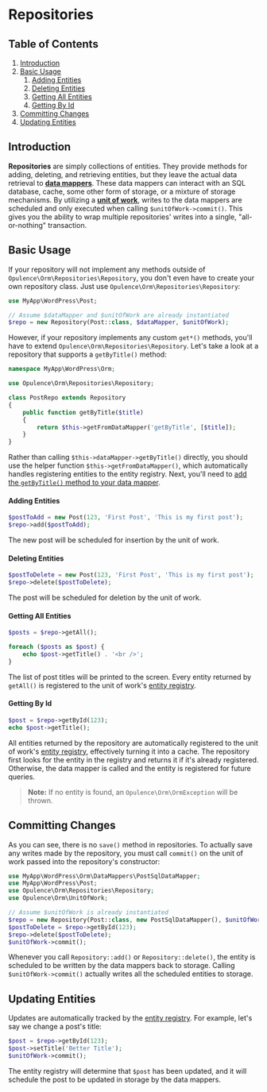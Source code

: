 # Repositories

## Table of Contents
1. [Introduction](#introduction)
2. [Basic Usage](#basic-usage)
    1. [Adding Entities](#add)
    2. [Deleting Entities](#delete)
    3. [Getting All Entities](#get-all)
    4. [Getting By Id](#get-by-id)
3. [Committing Changes](#commit)
4. [Updating Entities](#update)

<h2 id="introduction">Introduction</h2>

**Repositories** are simply collections of entities.  They provide methods for adding, deleting, and retrieving entities, but they leave the actual data retrieval to [**data mappers**](orm-data-mappers).  These data mappers can interact with an SQL database, cache, some other form of storage, or a mixture of storage mechanisms.  By utilizing a [**unit of work**](orm-units-of-work), writes to the data mappers are scheduled and only executed when calling `$unitOfWork->commit()`.  This gives you the ability to wrap multiple repositories' writes into a single, "all-or-nothing" transaction.

<h2 id="basic-usage">Basic Usage</h2>

If your repository will not implement any methods outside of `Opulence\Orm\Repositories\Repository`, you don't even have to create your own repository class.  Just use `Opulence\Orm\Repositories\Repository`:

```php
use MyApp\WordPress\Post;

// Assume $dataMapper and $unitOfWork are already instantiated
$repo = new Repository(Post::class, $dataMapper, $unitOfWork);
```

However, if your repository implements any custom `get*()` methods, you'll have to extend `Opulence\Orm\Repositories\Repository`.  Let's take a look at a repository that supports a `getByTitle()` method:

```php
namespace MyApp\WordPress\Orm;

use Opulence\Orm\Repositories\Repository;

class PostRepo extends Repository
{
    public function getByTitle($title)
    {
        return $this->getFromDataMapper('getByTitle', [$title]);
    }
}
```

Rather than calling `$this->dataMapper->getByTitle()` directly, you should use the helper function `$this->getFromDataMapper()`, which automatically handles registering entities to the entity registry.  Next, you'll need to [add the `getByTitle()` method to your data mapper](orm-data-mappers#creating-custom-get-methods).

<h4 id="add">Adding Entities</h4>

```php
$postToAdd = new Post(123, 'First Post', 'This is my first post');
$repo->add($postToAdd);
```

The new post will be scheduled for insertion by the unit of work.

<h4 id="delete">Deleting Entities</h4>

```php
$postToDelete = new Post(123, 'First Post', 'This is my first post');
$repo->delete($postToDelete);
```

The post will be scheduled for deletion by the unit of work.

<h4 id="get-all">Getting All Entities</h4>

```php
$posts = $repo->getAll();

foreach ($posts as $post) {
    echo $post->getTitle() . '<br />';
}
```

The list of post titles will be printed to the screen.  Every entity returned by `getAll()` is registered to the unit of work's [entity registry](orm-units-of-work#entity-registry).

<h4 id="get-by-id">Getting By Id</h4>

```php
$post = $repo->getById(123);
echo $post->getTitle();
```

All entities returned by the repository are automatically registered to the unit of work's [entity registry](orm-units-of-work#entity-registry), effectively turning it into a cache.  The repository first looks for the entity in the registry and returns it if it's already registered.  Otherwise, the data mapper is called and the entity is registered for future queries.

> **Note:** If no entity is found, an `Opulence\Orm\OrmException` will be thrown.

<h2 id="commit">Committing Changes</h2>

As you can see, there is no `save()` method in repositories.  To actually save any writes made by the repository, you must call `commit()` on the unit of work passed into the repository's constructor:

```php
use MyApp\WordPress\Orm\DataMappers\PostSqlDataMapper;
use MyApp\WordPress\Post;
use Opulence\Orm\Repositories\Repository;
use Opulence\Orm\UnitOfWork;

// Assume $unitOfWork is already instantiated
$repo = new Repository(Post::class, new PostSqlDataMapper(), $unitOfWork);
$postToDelete = $repo->getById(123);
$repo->delete($postToDelete);
$unitOfWork->commit();
```

Whenever you call `Repository::add()` or `Repository::delete()`, the entity is scheduled to be written by the data mappers back to storage.  Calling `$unitOfWork->commit()` actually writes all the scheduled entities to storage.

<h2 id="update">Updating Entities</h2>

Updates are automatically tracked by the [entity registry](orm-units-of-work#entity-registry).  For example, let's say we change a post's title:

```php
$post = $repo->getById(123);
$post->setTitle('Better Title');
$unitOfWork->commit();
```

The entity registry will determine that `$post` has been updated, and it will schedule the post to be updated in storage by the data mappers.
